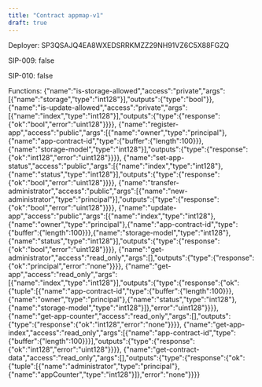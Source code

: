 ```yaml
---
title: "Contract appmap-v1"
draft: true
---
```

Deployer: SP3QSAJQ4EA8WXEDSRRKMZZ29NH91VZ6C5X88FGZQ

SIP-009: false

SIP-010: false

Functions:
{"name":"is-storage-allowed","access":"private","args":[{"name":"storage","type":"int128"}],"outputs":{"type":"bool"}}, {"name":"is-update-allowed","access":"private","args":[{"name":"index","type":"int128"}],"outputs":{"type":{"response":{"ok":"bool","error":"uint128"}}}}, {"name":"register-app","access":"public","args":[{"name":"owner","type":"principal"},{"name":"app-contract-id","type":{"buffer":{"length":100}}},{"name":"storage-model","type":"int128"}],"outputs":{"type":{"response":{"ok":"int128","error":"uint128"}}}}, {"name":"set-app-status","access":"public","args":[{"name":"index","type":"int128"},{"name":"status","type":"int128"}],"outputs":{"type":{"response":{"ok":"bool","error":"uint128"}}}}, {"name":"transfer-administrator","access":"public","args":[{"name":"new-administrator","type":"principal"}],"outputs":{"type":{"response":{"ok":"bool","error":"uint128"}}}}, {"name":"update-app","access":"public","args":[{"name":"index","type":"int128"},{"name":"owner","type":"principal"},{"name":"app-contract-id","type":{"buffer":{"length":100}}},{"name":"storage-model","type":"int128"},{"name":"status","type":"int128"}],"outputs":{"type":{"response":{"ok":"bool","error":"uint128"}}}}, {"name":"get-administrator","access":"read_only","args":[],"outputs":{"type":{"response":{"ok":"principal","error":"none"}}}}, {"name":"get-app","access":"read_only","args":[{"name":"index","type":"int128"}],"outputs":{"type":{"response":{"ok":{"tuple":[{"name":"app-contract-id","type":{"buffer":{"length":100}}},{"name":"owner","type":"principal"},{"name":"status","type":"int128"},{"name":"storage-model","type":"int128"}]},"error":"uint128"}}}}, {"name":"get-app-counter","access":"read_only","args":[],"outputs":{"type":{"response":{"ok":"int128","error":"none"}}}}, {"name":"get-app-index","access":"read_only","args":[{"name":"app-contract-id","type":{"buffer":{"length":100}}}],"outputs":{"type":{"response":{"ok":"int128","error":"uint128"}}}}, {"name":"get-contract-data","access":"read_only","args":[],"outputs":{"type":{"response":{"ok":{"tuple":[{"name":"administrator","type":"principal"},{"name":"appCounter","type":"int128"}]},"error":"none"}}}}
